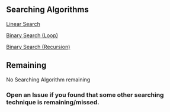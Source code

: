 ## Searching Algorithms

[Linear Search](https://github.com/aaryahjolia/dsa_competitive-coding/blob/main/Searching/Linear_Search.md)

[Binary Search (Loop)](./Binary_Search.md) 

[Binary Search (Recursion)](https://github.com/aaryahjolia/dsa_competitive-coding/blob/main/Searching/Binary_Search_Recursion.md)

## Remaining

No Searching Algorithm remaining

### Open an Issue if you found that some other searching technique is remaining/missed.
